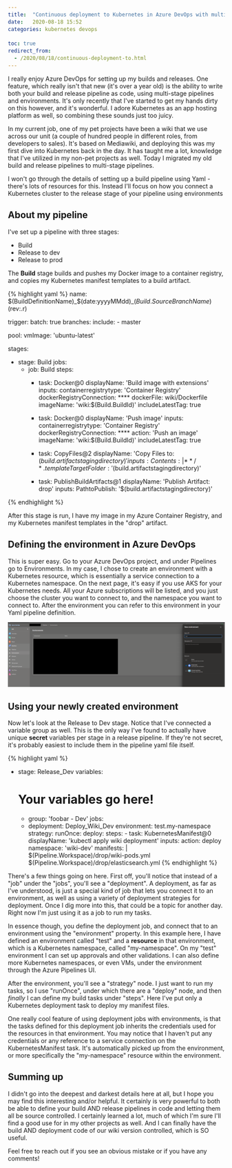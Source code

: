 ```yaml
---
title:  "Continuous deployment to Kubernetes in Azure DevOps with multi-stage pipelines"
date:   2020-08-18 15:52
categories: kubernetes devops

toc: true
redirect_from:
  - /2020/08/18/continuous-deployment-to.html
---
```


I really enjoy Azure DevOps for setting up my builds and releases. One feature, which really isn't that new (it's over a year old) is the ability to write both your build and release pipeline as code, using multi-stage pipelines and environments. It's only recently that I've started to get my hands dirty on this however, and it's wonderful. I adore Kubernetes as an app hosting platform as well, so combining these sounds just too juicy. 

In my current job, one of my pet projects have been a wiki that we use across our unit (a couple of hundred people in different roles, from developers to sales). It's based on Mediawiki, and deploying this was my first dive into Kubernetes back in the day. It has taught me a lot, knowledge that I've utilized in my non-pet projects as well. Today I migrated my old build and release pipelines to multi-stage pipelines.

I won't go through the details of setting up a build pipeline using Yaml - there's lots of resources for this. Instead I'll focus on how you connect a Kubernetes cluster to the release stage of your pipeline using environments

## About my pipeline
I've set up a pipeline with three stages: 

- Build
- Release to dev
- Release to prod

The **Build** stage builds and pushes my Docker image to a container registry, and copies my Kubernetes manifest templates to a build artifact. 

{% highlight yaml %}
name: $(BuildDefinitionName)_$(date:yyyyMMdd)_$(Build.SourceBranchName)$(rev:.r)

trigger:
  batch: true
  branches:
    include:
    - master

pool:
  vmImage: 'ubuntu-latest'

stages:
- stage: Build
  jobs:
  - job: Build
    steps:
    - task: Docker@0
      displayName: 'Build image with extensions'
      inputs:
        containerregistrytype: 'Container Registry'
        dockerRegistryConnection: ****
        dockerFile: wiki/Dockerfile
        imageName: 'wiki:$(Build.BuildId)'
        includeLatestTag: true

    - task: Docker@0
      displayName: 'Push image'
      inputs:
        containerregistrytype: 'Container Registry'
        dockerRegistryConnection: ****
        action: 'Push an image'
        imageName: 'wiki:$(Build.BuildId)'
        includeLatestTag: true

    - task: CopyFiles@2
      displayName: 'Copy Files to: $(build.artifactstagingdirectory)'
      inputs:
        Contents: |
          **/*.template
        TargetFolder: '$(build.artifactstagingdirectory)'

    - task: PublishBuildArtifacts@1
      displayName: 'Publish Artifact: drop'
      inputs:
        PathtoPublish: '$(build.artifactstagingdirectory)'

{% endhighlight %}

After this stage is run, I have my image in my Azure Container Registry, and my Kubernetes manifest templates in the "drop" artifact.

## Defining the environment in Azure DevOps
This is super easy. Go to your Azure DevOps project, and under Pipelines go to Environments. In my case, I chose to create an environment with a Kubernetes resource, which is essentially a service connection to a Kubernetes namespace. On the next page, it's easy if you use AKS for your Kubernetes needs. All your Azure subscriptions will be listed, and you just choose the cluster you want to connect to, and the namespace you want to connect to. After the environment you can refer to this environment in your Yaml pipeline definition.

![Creating a new environment](/assets/images/2020-08-18-kubernetes-azure-devops/az-devops.png)

## Using your newly created environment 

Now let's look at the Release to Dev stage. Notice that I've connected a variable group as well. This is the only way I've found to actually have unique **secret** variables per stage in a release pipeline. If they're not secret, it's probably easiest to include them in the pipeline yaml file itself.

{% highlight yaml %}
- stage: Release_Dev
  variables:
  # Your variables go here!
  - group: 'foobar - Dev'
  jobs:
  - deployment: Deploy_Wiki_Dev
    environment: test.my-namespace
    strategy:
      runOnce:
        deploy:
          steps:
          - task: KubernetesManifest@0
            displayName: 'kubectl apply wiki deployment'
            inputs:
              action: deploy
              namespace: 'wiki-dev'
              manifests: |
                $(Pipeline.Workspace)/drop/wiki-pods.yml
                $(Pipeline.Workspace)/drop/elasticsearch.yml
{% endhighlight %}

There's a few things going on here. First off, you'll notice that instead of a "job" under the "jobs", you'll see a "deployment". A deployment, as far as I've understood, is just a special kind of job that lets you connect it to an environment, as well as using a variety of deployment strategies for deployment. Once I dig more into this, that could be a topic for another day. Right now I'm just using it as a job to run my tasks.

In essence though, you define the deployment job, and connect that to an environment using the "environment" property. In this example here, I have defined an environment called "test" and a **resource** in that environment, which is a Kubernetes namespace, called "my-namespace". On my "test" environment I can set up approvals and other validations. I can also define more Kubernetes namespaces, or even VMs, under the environment through the Azure Pipelines UI.

After the environment, you'll see a "strategy" node. I just want to run my tasks, so I use "runOnce", under which there are a "deploy" node, and then *finally* I can define my build tasks under "steps". Here I've put only a Kubernetes deployment task to deploy my manifest files. 

One really cool feature of using deployment jobs with environments, is that the tasks defined for this deployment job inherits the credentials used for the resources in that environment. You may notice that I haven't put any credentials or any reference to a service connection on the KubernetesManifest task. It's automatically picked up from the environment, or more specifically the "my-namespace" resource within the environment. 

## Summing up
I didn't go into the deepest and darkest details here at all, but I hope you may find this interesting and/or helpful. It certainly is very powerful to both be able to define your build AND release pipelines in code and letting them all be source controlled. I certainly learned a lot, much of which I'm sure I'll find a good use for in my other projects as well. And I can finally have the build AND deployment code of our wiki version controlled, which is SO useful.

Feel free to reach out if you see an obvious mistake or if you have any comments!


